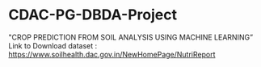 # CDAC-PG-DBDA-Project
"CROP PREDICTION FROM SOIL ANALYSIS USING MACHINE LEARNING”
Link to Download dataset : https://www.soilhealth.dac.gov.in/NewHomePage/NutriReport
